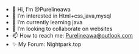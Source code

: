 - 👋 Hi, I’m @Purelineawa
- 👀 I’m interested in Html+css,java,mysql
- 🌱 I’m currently learning java
- 💞️ I’m looking to collaborate on websites
- 📫 How to reach me: Purelineawa@outlook.com
- ✨ My Forum: Nightpark.top 

<!---
Purelineawa/Purelineawa is a ✨ special ✨ repository because its `README.md` (this file) appears on your GitHub profile.
You can click the Preview link to take a look at your changes.
--->

